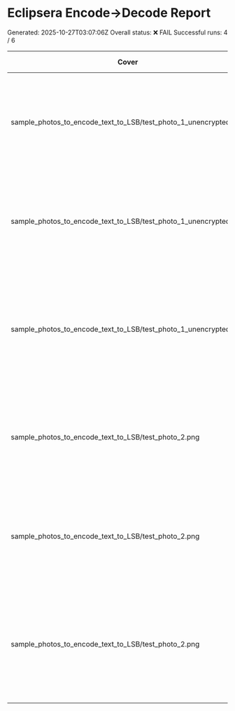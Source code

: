 # Eclipsera Encode→Decode Report

Generated: 2025-10-27T03:07:06Z
Overall status: ❌ FAIL
Successful runs: 4 / 6

| Cover | Variant | Message Found | Recovered Text | Notes |
| --- | --- | --- | --- | --- |
| sample_photos_to_encode_text_to_LSB/test_photo_1_unencrypted.png | overall | ✅ | Eclipsera golden vector v1: hello, moon | binwalk: error; decomposer: ok; exiftool: error; foremost: error; steghide: skipped; strings: ok; zsteg: error |
| sample_photos_to_encode_text_to_LSB/test_photo_1_unencrypted.png | channels_rgb | ✅ | Eclipsera golden vector v1: hello, moon | binwalk: error; decomposer: ok; exiftool: error; foremost: error; steghide: skipped; strings: ok; zsteg: error |
| sample_photos_to_encode_text_to_LSB/test_photo_1_unencrypted.png | rgb_zlib_deep | ⚠️ | (none) | binwalk: error; decomposer: ok; exiftool: error; foremost: error; outguess: skipped; steghide: skipped; strings: ok; zsteg: error |
| sample_photos_to_encode_text_to_LSB/test_photo_2.png | overall | ✅ | Eclipsera golden vector v1: hello, moon | binwalk: error; decomposer: ok; exiftool: error; foremost: error; steghide: skipped; strings: ok; zsteg: error |
| sample_photos_to_encode_text_to_LSB/test_photo_2.png | channels_rgb | ✅ | Eclipsera golden vector v1: hello, moon | binwalk: error; decomposer: ok; exiftool: error; foremost: error; steghide: skipped; strings: ok; zsteg: error |
| sample_photos_to_encode_text_to_LSB/test_photo_2.png | rgb_zlib_deep | ⚠️ | (none) | binwalk: error; decomposer: ok; exiftool: error; foremost: error; outguess: skipped; steghide: skipped; strings: ok; zsteg: error |
